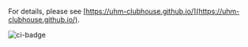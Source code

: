 For details, please see [https://uhm-clubhouse.github.io/](https://uhm-clubhouse.github.io/).

![ci-badge](https://github.com/uhm-clubhouse/uhm-clubhouse/workflows/ci-uhm-clubhouse/badge.svg) 

